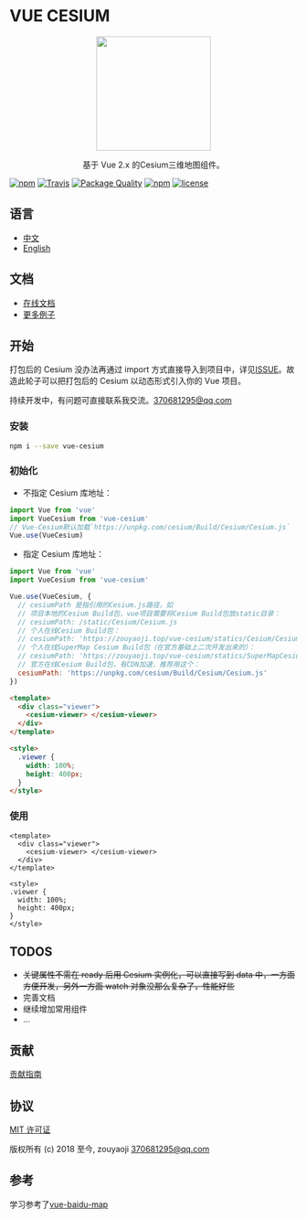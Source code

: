 # VUE CESIUM

<p align="center">
  <img src="https://zouyaoji.top/vue-cesium/favicon.png" width="200px">
</p>
<p align="center">基于 Vue 2.x 的Cesium三维地图组件。</p>

[![npm](https://img.shields.io/npm/v/vue-cesium.svg)]()
[![Travis](https://img.shields.io/travis/zouyaoji/vue-cesium.svg)]()
[![Package Quality](http://npm.packagequality.com/shield/vue-cesium.png)](http://packagequality.com/#?package=vue-cesium)
[![npm](https://img.shields.io/npm/dm/vue-cesium.svg)]()
[![license](https://img.shields.io/github/license/zouyaoji/vue-cesium.svg)]()

## 语言

- [中文](https://github.com/zouyaoji/vue-cesium/blob/master/README.zh.md)
- [English](https://github.com/zouyaoji/vue-cesium/blob/master/README.md)

## 文档

- [在线文档](https://zouyaoji.top/vue-cesium)
- [更多例子](https://github.com/zouyaoji/vue-cesium-demo)

## 开始

打包后的 Cesium 没办法再通过 import 方式直接导入到项目中，详见[ISSUE](https://github.com/AnalyticalGraphicsInc/cesium/issues/5278)。故造此轮子可以把打包后的 Cesium 以动态形式引入你的 Vue 项目。

持续开发中，有问题可直接联系我交流。<370681295@qq.com>

### 安装

```bash
npm i --save vue-cesium
```

### 初始化

- 不指定 Cesium 库地址：

```javascript
import Vue from 'vue'
import VueCesium from 'vue-cesium'
// Vue-Cesium默认加载`https://unpkg.com/cesium/Build/Cesium/Cesium.js`
Vue.use(VueCesium)
```

- 指定 Cesium 库地址：

```javascript
import Vue from 'vue'
import VueCesium from 'vue-cesium'

Vue.use(VueCesium, {
  // cesiumPath 是指引用的Cesium.js路径，如
  // 项目本地的Cesium Build包，vue项目需要将Cesium Build包放static目录：
  // cesiumPath: /static/Cesium/Cesium.js
  // 个人在线Cesium Build包：
  // cesiumPath: 'https://zouyaoji.top/vue-cesium/statics/Cesium/Cesium.js'
  // 个人在线SuperMap Cesium Build包（在官方基础上二次开发出来的）：
  // cesiumPath: 'https://zouyaoji.top/vue-cesium/statics/SuperMapCesium/Cesium.js'
  // 官方在线Cesium Build包，有CDN加速，推荐用这个：
  cesiumPath: 'https://unpkg.com/cesium/Build/Cesium/Cesium.js'
})
```

```html
<template>
  <div class="viewer">
    <cesium-viewer> </cesium-viewer>
  </div>
</template>

<style>
  .viewer {
    width: 100%;
    height: 400px;
  }
</style>
```

### 使用

```vue
<template>
  <div class="viewer">
    <cesium-viewer> </cesium-viewer>
  </div>
</template>

<style>
.viewer {
  width: 100%;
  height: 400px;
}
</style>
```

## TODOS

- ~~关键属性不需在 ready 后用 Cesium 实例化，可以直接写到 data 中，一方面方便开发，另外一方面 watch 对象没那么复杂了，性能好些~~
- 完善文档
- 继续增加常用组件
- ...

## 贡献

[贡献指南](https://github.com/zouyaoji/vue-cesium/blob/master/CONTRIBUTING.md)

## 协议

[MIT 许可证](https://opensource.org/licenses/MIT)

版权所有 (c) 2018 至今, zouyaoji <370681295@qq.com>

## 参考

学习参考了[vue-baidu-map](https://github.com/Dafrok/vue-baidu-map)
